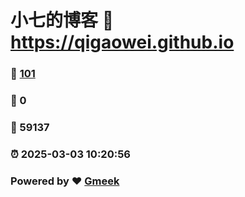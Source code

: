 # 小七的博客 :link: https://qigaowei.github.io 
### :page_facing_up: [101](https://qigaowei.github.io/tag.html) 
### :speech_balloon: 0 
### :hibiscus: 59137 
### :alarm_clock: 2025-03-03 10:20:56 
### Powered by :heart: [Gmeek](https://github.com/Meekdai/Gmeek)
